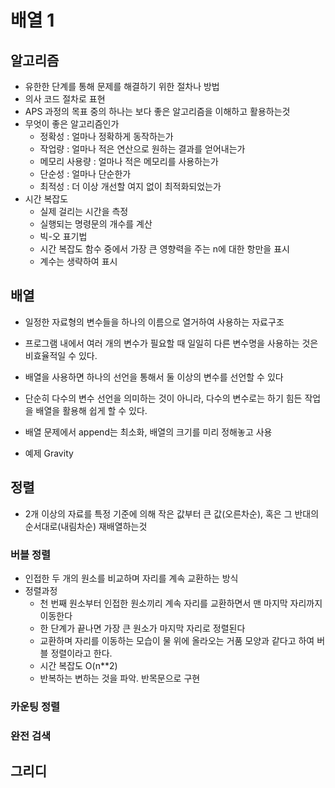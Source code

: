# 배열 1

## 알고리즘
- 유한한 단계를 통해 문제를 해결하기 위한 절차나 방법
- 의사 코드 절차로 표현
- APS 과정의 목표 중의 하나는 보다 좋은 알고리즘을 이해하고 활용하는것
- 무엇이 좋은 알고리즘인가
    - 정확성 : 얼마나 정확하게 동작하는가
    - 작업량 : 얼마나 적은 연산으로 원하는 결과를 얻어내는가
    - 메모리 사용량 : 얼마나 적은 메모리를 사용하는가
    - 단순성 : 얼마나 단순한가
    - 최적성 : 더 이상 개선할 여지 없이 최적화되었는가
- 시간 복잡도
    - 실제 걸리는 시간을 측정
    - 실행되는 명령문의 개수를 계산
    - 빅-오 표기법
    - 시간 복잡도 함수 중에서 가장 큰 영향력을 주는 n에 대한 항만을 표시
    - 계수는 생략하여 표시

## 배열
- 일정한 자료형의 변수들을 하나의 이름으로 열거하여 사용하는 자료구조
- 프로그램 내에서 여러 개의 변수가 필요할 때 일일히 다른 변수명을 사용하는 것은 비효율적일 수 있다.
- 배열을 사용하면 하나의 선언을 통해서 둘 이상의 변수를 선언할 수 있다
- 단순히 다수의 변수 선언을 의미하는 것이 아니라, 다수의 변수로는 하기 힘든 작업을 배열을 활용해 쉽게 할 수 있다.
- 배열 문제에서 append는 최소화, 배열의 크기를 미리 정해놓고 사용

- 예제 Gravity



## 정렬
- 2개 이상의 자료를 특정 기준에 의해 작은 값부터 큰 값(오른차순), 혹은 그 반대의 순서대로(내림차순) 재배열하는것

### **버블 정렬**
- 인접한 두 개의 원소를 비교하며 자리를 계속 교환하는 방식
- 정렬과정
    - 천 번째 원소부터 인접한 원소끼리 계속 자리를 교환하면서 맨 마지막 자리까지 이동한다
    - 한 단계가 끝나면 가장 큰 원소가 마지막 자리로 정렬된다
    - 교환하며 자리를 이동하는 모습이 물 위에 올라오는 거품 모양과 같다고 하여 버블 정렬이라고 한다.
    - 시간 복잡도 O(n**2)
    - 반복하는 변하는 것을 파악. 반목문으로 구현


### **카운팅 정렬**

### **완전 검색**

## 그리디